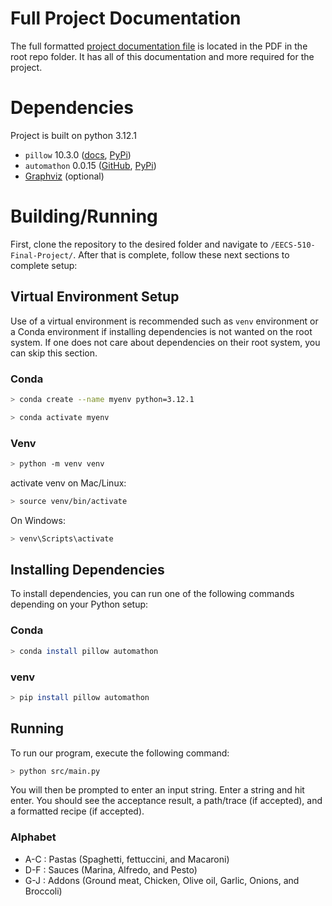 # Full Project Documentation
The full formatted [project documentation file](https://github.com/m-riley04/EECS-510-Final-Project/blob/main/EECS%20510%20Final%20Project.pdf) is located in the PDF in the root repo folder. It has all of this documentation and more required for the project.

# Dependencies
Project is built on python 3.12.1

- `pillow` 10.3.0 ([docs](https://pillow.readthedocs.io/en/stable/), [PyPi](https://pypi.org/project/pillow/))
- `automathon` 0.0.15 ([GitHub](https://github.com/rohaquinlop/automathon), [PyPi](https://pypi.org/project/automathon/))
- [Graphviz](https://graphviz.org/download/) (optional)

# Building/Running
First, clone the repository to the desired folder and navigate to `/EECS-510-Final-Project/`. After that is complete, follow these next sections to complete setup:

## Virtual Environment Setup
Use of a virtual environment is recommended such as `venv` environment or a Conda environment if installing dependencies is not wanted on the root system. If one does not care about dependencies on their root system, you can skip this section.
### Conda
```bash
> conda create --name myenv python=3.12.1
```
```bash
> conda activate myenv
```
### Venv
```bash
> python -m venv venv
```
activate venv on Mac/Linux:
```bash
> source venv/bin/activate
```
On Windows:
```bash
> venv\Scripts\activate
```

## Installing Dependencies
To install dependencies, you can run one of the following commands depending on your Python setup:
### Conda
```bash
> conda install pillow automathon
```
### venv
```bash
> pip install pillow automathon
```

## Running 
To run our program, execute the following command:
```bash
> python src/main.py
```

You will then be prompted to enter an input string. Enter a string and hit enter. You should see the acceptance result, a path/trace (if accepted), and a formatted recipe (if accepted).

### Alphabet

- A-C : Pastas (Spaghetti, fettuccini, and Macaroni)
- D-F : Sauces (Marina, Alfredo, and Pesto)
- G-J : Addons (Ground meat, Chicken, Olive oil, Garlic, Onions, and Broccoli)
